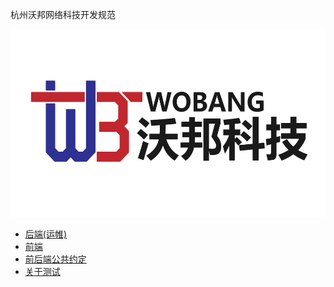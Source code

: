 杭州沃邦网络科技开发规范

<img src="./img/logo.png" height="300" alt="logo">  

- [后端(运帷)](./back/README.md)
- [前端](./front/README.md)
- [前后端公共约定](./common/README.md)
- [关于测试]()